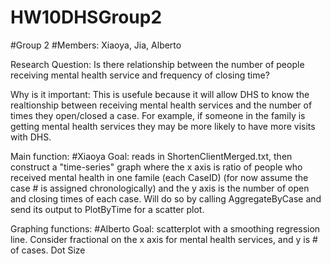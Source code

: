 # HW10DHSGroup2
#Group 2
#Members: Xiaoya, Jia, Alberto 

Research Question: Is there relationship between the number of people receiving mental health service and frequency of closing time?

Why is it important: This is usefule because it will allow DHS to know the realtionship between receiving mental health services and the number of times they open/closed a case. For example, if someone in the family is getting mental health services they may be more likely to have more visits with DHS.

Main function: #Xiaoya
Goal: reads in ShortenClientMerged.txt, then construct a "time-series" graph where the x axis is ratio of people who received mental health in one famile (each CaseID) (for now assume the case # is assigned chronologically) and the y axis is the number of open and closing times of each case. Will do so by calling AggregateByCase and send its output to PlotByTime for a scatter plot. 

Graphing functions: #Alberto
Goal: scatterplot with a smoothing regression line. Consider fractional on the x axis for mental health services, and y is # of cases. Dot Size 

